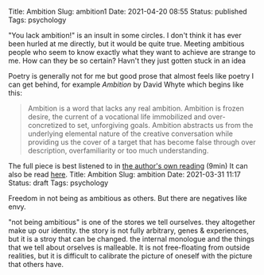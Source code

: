 Title: Ambition
Slug: ambition1
Date: 2021-04-20 08:55
Status: published
Tags: psychology

"You lack ambition!" is an insult in some circles. I don't think
it has ever been hurled at me directly, but it would be quite true.
Meeting ambitious people who seem to know exactly what they want
to achieve are strange to me. How can they be so certain?
Havn't they just gotten stuck in an idea

Poetry is generally not for me but good prose that almost feels
like poetry I can get behind, for example _Ambition_
by David Whyte which begins like this:

> Ambition is a word that lacks any real ambition. Ambition is frozen desire,
> the current of a vocational life immobilized and over-concretized to set,
> unforgiving goals. Ambition abstracts us from the underlying elemental nature
> of the creative conversation while providing us the cover of a target that
> has become false through over description, overfamiliarity or too much
> understanding. 

The full piece is best listened to in [the author's own reading](https://dynamic.wakingup.com/course/CDC89F) (9min)
It can also be read [here](https://www.linkedin.com/pulse/ambition-essay-david-whyte-chelsea-coston).
Title: Ambition
Slug: ambition
Date: 2021-03-31 11:17
Status: draft
Tags: psychology

Freedom in not being as ambitious as others. But there are negatives like envy.

"not being ambitious" is one of the stores we tell ourselves. they altogether make up our identity.
the story is not fully arbitrary, genes & experiences, but it is a stroy that can be changed.
the internal monologue and the things that we tell about orselves is malleable. It is not free-floating
from outside realities, but it is difficult to calibrate the picture of oneself with the picture
that others have.

